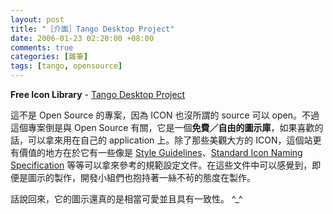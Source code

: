 ```yaml
--- 
layout: post
title: "［介面］Tango Desktop Project"
date: 2006-01-23 02:20:00 +08:00
comments: true
categories: [雜筆]
tags: [tango, opensource]
---
```


**Free Icon Library** - [Tango Desktop Project][tango-project]

這不是 Open Source 的專案，因為 ICON 也沒所謂的 source 可以 open。不過這個專案倒是與 Open Source 有關，它是一個**免費／自由的圖示庫**，如果喜歡的話，可以拿來用在自己的 application 上。除了那些美觀大方的 ICON，這個站更有價值的地方在於它有一些像是 [Style Guidelines][tango-project 2]、[Standard Icon Naming Specification][tango-project 3] 等等可以拿來參考的規範設定文件。在這些文件中可以感覺到，即便是圖示的製作，開發小組們也抱持著一絲不茍的態度在製作。

話說回來，它的圖示還真的是相當可愛並且具有一致性。 ^_^

[tango-project]: http://tango-project.org/Tango_Desktop_Project
[tango-project 2]: http://tango-project.org/Tango_Icon_Theme_Guidelines
[tango-project 3]: http://tango-project.org/Standard_Icon_Naming_Specification